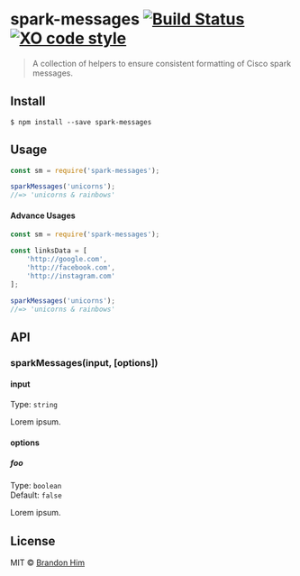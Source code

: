 # spark-messages [![Build Status](https://img.shields.io/travis/brh55/spark-messages.svg?style=flat-square)](https://travis-ci.org/brh55/spark-messages) [![XO code style](https://img.shields.io/badge/code_style-XO-5ed9c7.svg?style=flat-square)](https://github.com/sindresorhus/xo)

> A collection of helpers to ensure consistent formatting of Cisco spark messages.


## Install

```
$ npm install --save spark-messages
```


## Usage

```js
const sm = require('spark-messages');

sparkMessages('unicorns');
//=> 'unicorns & rainbows'
```

#### Advance Usages
```js
const sm = require('spark-messages');

const linksData = [
	'http://google.com',
	'http://facebook.com',
	'http://instagram.com'
];

sparkMessages('unicorns');
//=> 'unicorns & rainbows'

```
## API

### sparkMessages(input, [options])

#### input

Type: `string`

Lorem ipsum.

#### options

##### foo

Type: `boolean`<br>
Default: `false`

Lorem ipsum.


## License

MIT © [Brandon Him](https://github.com/brh55)
